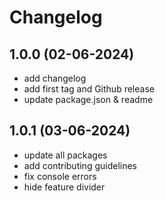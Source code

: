 # Changelog

## 1.0.0 (02-06-2024)

- add changelog
- add first tag and Github release
- update package.json & readme

## 1.0.1 (03-06-2024)

- update all packages
- add contributing guidelines
- fix console errors
- hide feature divider